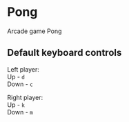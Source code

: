 # Pong
Arcade game Pong

## Default keyboard controls
Left player:<br>
Up - `d`<br>
Down - `c`

Right player:<br>
Up - `k`<br>
Down - `m`
